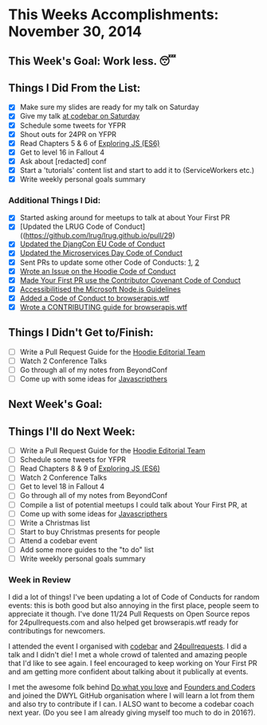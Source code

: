 # This Weeks Accomplishments: November 30, 2014

## This Week's Goal: Work less. :sleeping:

## Things I Did From the List:
- [x] Make sure my slides are ready for my talk on Saturday
- [x] Give my talk [at codebar on Saturday](https://codebar.io/events/24-pull-requests-2015)
- [x] Schedule some tweets for YFPR
- [x] Shout outs for 24PR on YFPR
- [x] Read Chapters 5 & 6 of [Exploring JS (ES6)](http://exploringjs.com)
- [x] Get to level 16 in Fallout 4
- [x] Ask about [redacted] conf
- [x] Start a 'tutorials' content list and start to add it to (ServiceWorkers etc.)
- [x] Write weekly personal goals summary

### Additional Things I Did:
- [x] Started asking around for meetups to talk at about Your First PR
- [x] [Updated the LRUG Code of Conduct]((https://github.com/lrug/lrug.github.io/pull/29)
- [x] [Updated the DjangCon EU Code of Conduct](https://github.com/djangocon/2016.djangocon.eu/pull/9)
- [x] [Updated the Microservices Day Code of Conduct](https://github.com/microservicesday/website/pull/24)
- [x] Sent PRs to update some other Code of Conducts: [1](https://github.com/jsconf/jsconf.com/pull/33), [2](https://github.com/sunshinephp/ssp-main/pull/7)
- [x] [Wrote an Issue on the Hoodie Code of Conduct](https://github.com/hoodiehq/hood.ie/issues/215)
- [x] [Made Your First PR use the Contributor Covenant Code of Conduct](https://github.com/yourfirstpr/yourfirstpr.github.io/pull/26)
- [x] [Accessibilitised the Microsoft Node.js Guidelines](https://github.com/Microsoft/nodejs-guidelines/pull/45)
- [x] [Added a Code of Conduct to browserapis.wtf](https://github.com/Rumyra/browserapis.wtf/pull/48)
- [x] [Wrote a CONTRIBUTING guide for browserapis.wtf](https://github.com/Rumyra/browserapis.wtf/pull/43)

## Things I Didn't Get to/Finish:
- [ ] Write a Pull Request Guide for the [Hoodie Editorial Team](http://github.com/hoodiehq/editorial)
- [ ] Watch 2 Conference Talks
- [ ] Go through all of my notes from BeyondConf
- [ ] Come up with some ideas for [Javascripthers](http://twitter.com/javascripthers)

## Next Week's Goal:

## Things I'll do Next Week:
- [ ] Write a Pull Request Guide for the [Hoodie Editorial Team](http://github.com/hoodiehq/editorial)
- [ ] Schedule some tweets for YFPR
- [ ] Read Chapters 8 & 9 of [Exploring JS (ES6)](http://exploringjs.com)
- [ ] Watch 2 Conference Talks
- [ ] Get to level 18 in Fallout 4
- [ ] Go through all of my notes from BeyondConf
- [ ] Compile a list of potential meetups I could talk about Your First PR, at
- [ ] Come up with some ideas for [Javascripthers](http://twitter.com/javascripthers)
- [ ] Write a Christmas list
- [ ] Start to buy Christmas presents for people
- [ ] Attend a codebar event
- [ ] Add some more guides to the "to do" list
- [ ] Write weekly personal goals summary

### Week in Review

I did a lot of things! I've been updating a lot of Code of Conducts for random events: this is both good but also
annoying in the first place, people seem to appreciate it though. I've done 11/24 Pull Requests on Open Source repos
for 24pullrequests.com and also helped get browserapis.wtf ready for contributings for newcomers.

I attended the event I organised with [codebar](codebar.io) and [24pullrequests](24pullrequests.com).
I did a talk and I didn't die! I met a whole crowd of talented and amazing people that I'd like to see again.
I feel encouraged to keep working on Your First PR and am getting more confident about talking about it publically at events.

I met the awesome folk behind [Do what you love](dwyl.io) and [Founders and Coders](foundersandcoders.com) and joined the
DWYL GitHub organisation where I will learn a lot from them and also try to contribute if I can. I ALSO want to become
a codebar coach next year. (Do you see I am already giving myself too much to do in 2016?).
